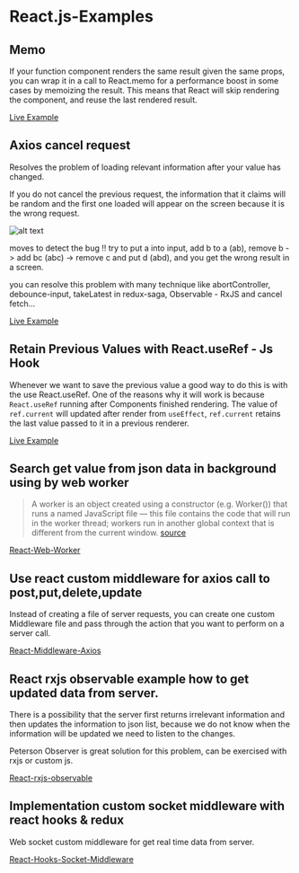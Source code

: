 # React.js-Examples


## Memo

If your function component renders the same result given the same props, you can wrap it in a call to React.memo for a performance boost in some cases by memoizing the result. This means that React will skip rendering the component, and reuse the last rendered result. 

[Live Example](https://codesandbox.io/s/react-memo-example-e0fmx)


## Axios cancel request

Resolves the problem of loading relevant information after your value has changed.

If you do not cancel the previous request, the information that it claims will be random and the first one loaded will appear on the screen because it is the wrong request.

![alt text](https://i.ibb.co/7VnRyxx/Capturereq.png)

moves to detect the bug !! try to put a into input, add b to a (ab), remove b -> add bc (abc) -> remove c and put d (abd), and you get the wrong result in a screen.

you can resolve this problem with many technique like abortController, debounce-input, takeLatest in redux-saga, Observable - RxJS and cancel fetch...

[Live Example](https://codesandbox.io/s/cancel-previous-axios-request-vtmej)

## Retain Previous Values with React.useRef - Js Hook

Whenever we want to save the previous value a good way to do this is with the use React.useRef.
One of the reasons why it will work is because ```React.useRef``` running after Components finished rendering.
The value of ```ref.current``` will updated after render from ```useEffect```, ```ref.current``` retains the last value passed to it in a previous renderer.

[Live Example](https://codesandbox.io/s/retain-previous-values-js-hook-mkc0v)

## Search get value from json data in background using by web worker

> A worker is an object created using a constructor (e.g. Worker()) that runs a named JavaScript file — this file contains the code that will run in the worker thread; workers run in another global context that is different from the current window. [source](https://developer.mozilla.org/en-US/docs/Web/API/Web_Workers_API)

[React-Web-Worker](https://github.com/davidkern13/react-web-worker)

## Use react custom middleware for axios call to post,put,delete,update

Instead of creating a file of server requests, you can create one custom Middleware file and pass through the action that you want to perform on a server call.

[React-Middleware-Axios](https://github.com/davidkern13/react-middleware-axios)

## React rxjs observable example how to get updated data from server. 

There is a possibility that the server first returns irrelevant information and then updates the information to json list, because we do not know when the information will be updated we need to listen to the changes.

Peterson Observer is great solution for this problem, can be exercised with rxjs or custom js.

[React-rxjs-observable](https://github.com/davidkern13/react-rxjs-observable)

## Implementation custom socket middleware with react hooks & redux

 Web socket custom middleware for get real time data from server.

[React-Hooks-Socket-Middleware](https://github.com/davidkern13/react-hooks-socket-middleware)
